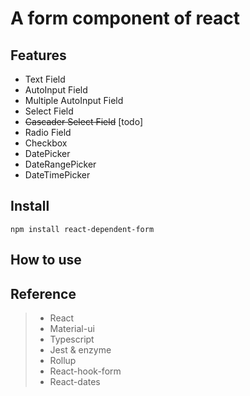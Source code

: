 # A form component of react

## Features
- Text Field
- AutoInput Field
- Multiple AutoInput Field
- Select Field
- ~~Cascader Select Field~~ [todo]
- Radio Field
- Checkbox
- DatePicker
- DateRangePicker
- DateTimePicker

## Install
`npm install react-dependent-form`

## How to use


## Reference
> - React
> - Material-ui
> - Typescript
> - Jest & enzyme
> - Rollup
> - React-hook-form
> - React-dates